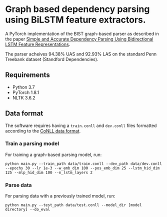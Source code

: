 # Graph based dependency parsing using BiLSTM feature extractors.

A PyTorch implementation of the BIST graph-based parser as described 
in the paper [Simple and Accurate Dependency Parsing Using Bidirectional LSTM Feature Representations](https://www.transacl.org/ojs/index.php/tacl/article/viewFile/885/198).

The parser acheives 94.38% UAS and 92.93% LAS on the standard Penn Treebank dataset (Standford Dependencies). 

## Requirements
* Python 3.7
* PyTorch 1.8.1
* NLTK 3.6.2

## Data format
The software requires having a `train.conll` and `dev.conll` files formatted according to the [CoNLL data format](http://ilk.uvt.nl/conll/#dataformat).

### Train a parsing model
For training a graph-based parsing model, run:
```
python main.py --train_path data/train.conll --dev_path data/dev.conll --epochs 30 --lr 1e-3 --w_emb_dim 100 --pos_emb_dim 25 --lstm_hid_dim 125 --mlp_hid_dim 100 --n_lstm_layers 2
```
### Parse data
For parsing data with a previously trained model, run:
```
python main.py --test_path data/test.conll --model_dir [model directory] --do_eval
```
